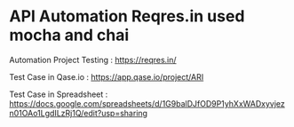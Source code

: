 # API Automation Reqres.in used mocha and chai

Automation Project Testing : https://reqres.in/

Test Case in Qase.io       : https://app.qase.io/project/ARI

Test Case in Spreadsheet   : https://docs.google.com/spreadsheets/d/1G9balDJfOD9P1yhXxWADxyvjezn01OAo1LgdILzRj1Q/edit?usp=sharing
